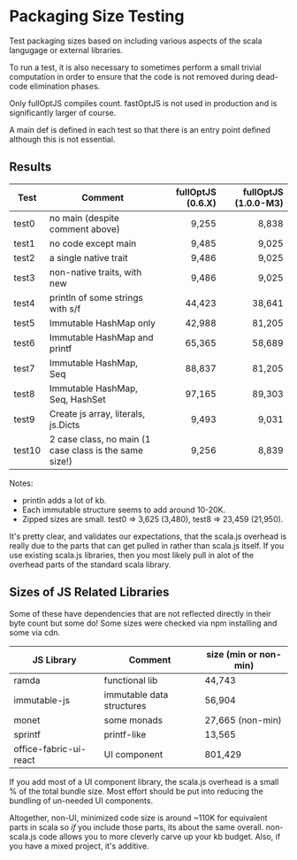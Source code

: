 # Packaging Size Testing

Test packaging sizes based on including various aspects of the scala langugage or external libraries.

To run a test, it is also necessary to sometimes perform a small trivial computation in order to ensure that the code is not removed during dead-code elimination phases.

Only fullOptJS compiles count. fastOptJS is not used in production and is significantly larger of course.

A main def is defined in each test so that there is an entry point defined although this is not essential.

## Results

| Test   | Comment |fullOptJS (0.6.X)| fullOptJS (1.0.0-M3)|
|------- |-----------|-----:|----:|
| test0 | no main (despite comment above) | 9,255 | 8,838 |
| test1  | no code except main | 9,485 | 9,025 |
| test2  | a single native trait | 9,486 | 9,025|
| test3  | non-native traits, with new | 9,486 | 9,025|
| test4  | println of some strings with s/f | 44,423 | 38,641 |
| test5  | Immutable HashMap only | 42,988 | 81,205|
| test6 | Immutable HashMap and printf | 65,365 | 58,689 |
| test7 | Immutable HashMap, Seq | 88,837 | 81,205 |
| test8 | Immutable HashMap, Seq, HashSet | 97,165 | 89,303|
| test9 | Create js array, literals, js.Dicts | 9,493 | 9,031 |
| test10 | 2 case class, no main (1 case class is the same size!) | 9,256 | 8,839 |

Notes:
* println adds a lot of kb.
* Each immutable structure seems to add around 10-20K.
* Zipped sizes are small. test0 => 3,625 (3,480), test8 => 23,459 (21,950).

It's pretty clear, and validates our expectations, that the scala.js overhead is really due to the parts that can get pulled in rather than scala.js itself. If you use existing scala.js libraries, then you most likely pull in alot of the overhead parts of the standard scala library.

## Sizes of JS Related Libraries

Some of these have dependencies that are not reflected directly in their byte count but some do! Some sizes were checked via npm installing and some via cdn.

| JS Library | Comment | size (min or non-min) |
|-------------|---------|--------|
| ramda | functional lib| 44,743 |
| immutable-js | immutable data structures | 56,904 |
| monet | some monads | 27,665 (non-min) |
| sprintf   | printf-like | 13,565 |
| office-fabric-ui-react | UI component | 801,429 |

If you add most of a UI component library, the scala.js overhead is a small % of the total bundle size. Most effort should be put into reducing the bundling of un-needed UI components.

Altogether, non-UI, minimized code size is around ~110K for equivalent parts in scala so *if* you include those parts, its about the same overall. non-scala.js code allows you to more cleverly carve up your kb budget. Also, if you have a mixed project, it's additive.
